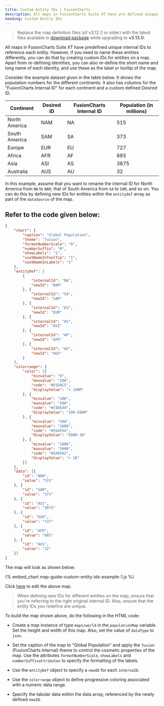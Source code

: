 ```yaml
---
title: Custom Entity IDs | FusionCharts
description: All maps in FusionCharts Suite XT have pre defined unique internal IDs to reference each entity
heading: Custom Entity IDs
---
```


> Replace the map definition files (of v3.12.2 or older) with the latest files available in [download package](https://www.fusioncharts.com/download/fusioncharts-suite-xt) while upgrading to __v3.13.0__.

All maps in FusionCharts Suite XT have predefined unique internal IDs to reference each entity. However, if you need to name these entities differently, you can do that by creating custom IDs for entities on a map. Apart from re-defining identities, you can also re-define the short name and long name of each identity, and use these as the label or tooltip of the map.

Consider the example dataset given in the table below. It shows the population numbers for the different continents. It also has columns for the "FusionCharts Internal ID" for each continent and a custom defined Desired ID.

| Continent     | Desired ID | FusionCharts Internal ID | Population (in millions) |
| ------------- | ---------- | ------------------------ | ------------------------ |
| North America | NAM        | NA                       | 515                      |
| South America | SAM        | SA                       | 373                      |
| Europe        | EUR        | EU                       | 727                      |
| Africa        | AFR        | AF                       | 885                      |
| Asia          | ASI        | AS                       | 3875                     |
| Australia     | AUS        | AU                       | 32                       |

In this example, assume that you want to rename the internal ID for North America from `NA` to `NAM`, that of South America from `SA` to `SAM`, and so on. You can do this by defining new IDs for entities within the `entitydef` array as part of the `dataSource` of the map.

## Refer to the code given below:

```json
{
    "chart": {
        "caption": "Global Population",
        "theme": "fusion",
        "formatNumberScale": "0",
        "numberSuffix": "M",
        "showLabels": "1",
        "useSNameInToolTip": "1",
        "useSNameInLabels": "1"
    },
    "entityDef": [
        {
            "internalId": "NA",
            "newId": "NAM"
        }, {
            "internalId": "SA",
            "newId": "SAM"
        }, {
            "internalId": "EU",
            "newId": "EUR"
        }, {
            "internalId": "AS",
            "newId": "ASI"
        }, {
            "internalId": "AF",
            "newId": "AFR"
        }, {
            "internalId": "AU",
            "newId": "AUS"
        }
    ],
    "colorrange": {
        "color": [{
            "minvalue": "0",
            "maxvalue": "100",
            "code": "#D1D9C5",
            "displayValue": "< 100M"
        }, {
            "minvalue": "100",
            "maxvalue": "500",
            "code": "#C9DEA9",
            "displayValue": "100-500M"
        }, {
            "minvalue": "500",
            "maxvalue": "1000",
            "code": "#91AF64",
            "displayValue": "500M-1B"
        }, {
            "minvalue": "1000",
            "maxvalue": "5000",
            "code": "#5A9502",
            "displayValue": "> 1B"
        }]
    },
    "data": [{
        "id": "NAM",
        "value": "515"
    }, {
        "id": "SAM",
        "value": "373"
    }, {
        "id": "ASI",
        "value": "3875"
    }, {
        "id": "EUR",
        "value": "727"
    }, {
        "id": "AFR",
        "value": "885"
    }, {
        "id": "AUS",
        "value": "32"
    }]
}
```

The map will look as shown below:

{% embed_chart map-guide-custom-entity-ids-example-1.js %}

Click [here](http://jsfiddle.net/fusioncharts/9vqsaec4/) to edit the above map.

> When defining new IDs for different entities on the map, ensure that you're referring to the right original internal ID. Also, ensure that the entity IDs you redefine are unique.

To build the map shown above, do the following in the HTML code:

* Create a map instance of type `maps/world` in the `populationMap` variable. Set the height and width of this map. Also, set the value of `dataType` to `json`.

* Set the caption of the map to "Global Population" and apply the `fusion` (FusionCharts Internal) theme to control the cosmetic properties of the map. Use the attributes `formatNumberScale`, `showLabels` and `numberSuffixattributes` to specify the formatting of the labels.

* Use the `entityDef` object to specify a `newID` for each `internaID`.

* Use the `colorrange` object to define progressive coloring associated with a numeric data range.

* Specify the tabular data within the data array, referenced by the newly defined `newID`.
